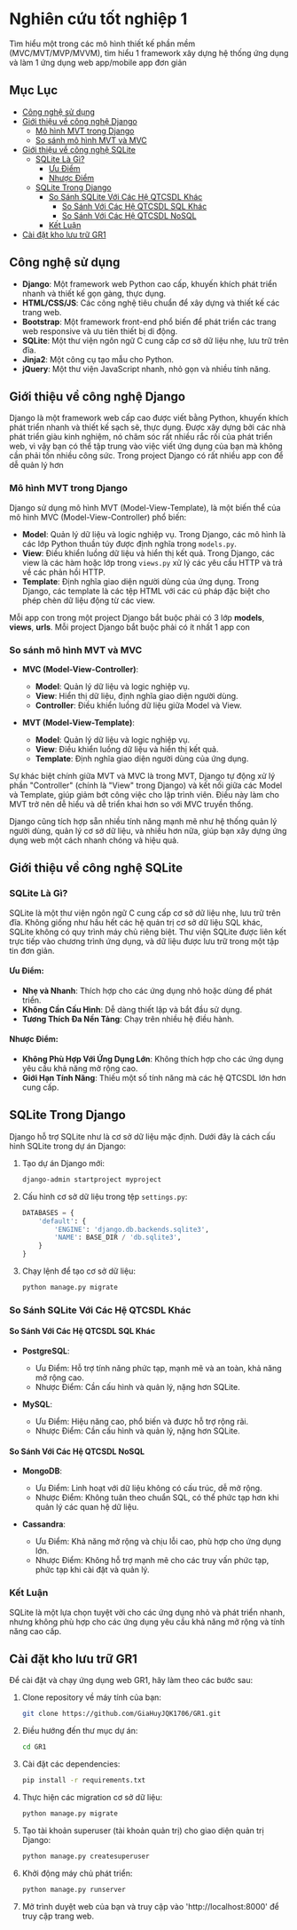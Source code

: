 # Nghiên cứu tốt nghiệp 1

Tìm hiểu một trong các mô hình thiết kế phần mềm (MVC/MVT/MVP/MVVM), tìm hiểu 1 framework xây dựng hệ thống ứng dụng và làm 1 ứng dụng web app/mobile app đơn giản

## Mục Lục

  - [Công nghệ sử dụng](#công-nghệ-sử-dụng)
  - [Giới thiệu về công nghệ Django](#giới-thiệu-về-công-nghệ-django)
    - [Mô hình MVT trong Django](#mô-hình-mvt-trong-django)
    - [So sánh mô hình MVT và MVC](#so-sánh-mô-hình-mvt-và-mvc)
  - [Giới thiệu về công nghệ SQLite](#giới-thiệu-về-công-nghệ-sqlite)
    - [SQLite Là Gì?](#sqlite-là-gì)
      - [Ưu Điểm](#ưu-điểm)
      - [Nhược Điểm](#nhược-điểm)
    - [SQLite Trong Django](#sqlite-trong-django)
      - [So Sánh SQLite Với Các Hệ QTCSDL Khác](#so-sánh-sqlite-với-các-hệ-qtcddl-khác)
        - [So Sánh Với Các Hệ QTCSDL SQL Khác](#so-sánh-với-các-hệ-qtcddl-sql-khác)
        - [So Sánh Với Các Hệ QTCSDL NoSQL](#so-sánh-với-các-hệ-qtcddl-nosql)
      - [Kết Luận](#kết-luận)
  - [Cài đặt kho lưu trữ GR1](#cài-đặt-kho-lưu-trữ-gr1)

## Công nghệ sử dụng

- **Django**: Một framework web Python cao cấp, khuyến khích phát triển nhanh và thiết kế gọn gàng, thực dụng.
- **HTML/CSS/JS**: Các công nghệ tiêu chuẩn để xây dựng và thiết kế các trang web.
- **Bootstrap**: Một framework front-end phổ biến để phát triển các trang web responsive và ưu tiên thiết bị di động.
- **SQLite**: Một thư viện ngôn ngữ C cung cấp cơ sở dữ liệu nhẹ, lưu trữ trên đĩa.
- **Jinja2**: Một công cụ tạo mẫu cho Python.
- **jQuery**: Một thư viện JavaScript nhanh, nhỏ gọn và nhiều tính năng.


## Giới thiệu về công nghệ Django

Django là một framework web cấp cao được viết bằng Python, khuyến khích phát triển nhanh và thiết kế sạch sẽ, thực dụng. Được xây dựng bởi các nhà phát triển giàu kinh nghiệm, nó chăm sóc rất nhiều rắc rối của phát triển web, vì vậy bạn có thể tập trung vào việc viết ứng dụng của bạn mà không cần phải tốn nhiều công sức. Trong project Django có rất nhiều app con để dễ quản lý hơn

### Mô hình MVT trong Django

Django sử dụng mô hình MVT (Model-View-Template), là một biến thể của mô hình MVC (Model-View-Controller) phổ biến:

- **Model**: Quản lý dữ liệu và logic nghiệp vụ. Trong Django, các mô hình là các lớp Python thuần túy được định nghĩa trong `models.py`.
- **View**: Điều khiển luồng dữ liệu và hiển thị kết quả. Trong Django, các view là các hàm hoặc lớp trong `views.py` xử lý các yêu cầu HTTP và trả về các phản hồi HTTP.
- **Template**: Định nghĩa giao diện người dùng của ứng dụng. Trong Django, các template là các tệp HTML với các cú pháp đặc biệt cho phép chèn dữ liệu động từ các view.

Mỗi app con trong một project Django bắt buộc phải có 3 lớp **models**, **views**, **urls**. Mỗi project Django bắt buộc phải có ít nhất 1 app con

### So sánh mô hình MVT và MVC

- **MVC (Model-View-Controller)**:
  - **Model**: Quản lý dữ liệu và logic nghiệp vụ.
  - **View**: Hiển thị dữ liệu, định nghĩa giao diện người dùng.
  - **Controller**: Điều khiển luồng dữ liệu giữa Model và View.

- **MVT (Model-View-Template)**:
  - **Model**: Quản lý dữ liệu và logic nghiệp vụ.
  - **View**: Điều khiển luồng dữ liệu và hiển thị kết quả.
  - **Template**: Định nghĩa giao diện người dùng của ứng dụng.

Sự khác biệt chính giữa MVT và MVC là trong MVT, Django tự động xử lý phần "Controller" (chính là "View" trong Django) và kết nối giữa các Model và Template, giúp giảm bớt công việc cho lập trình viên. Điều này làm cho MVT trở nên dễ hiểu và dễ triển khai hơn so với MVC truyền thống.

Django cũng tích hợp sẵn nhiều tính năng mạnh mẽ như hệ thống quản lý người dùng, quản lý cơ sở dữ liệu, và nhiều hơn nữa, giúp bạn xây dựng ứng dụng web một cách nhanh chóng và hiệu quả.

## Giới thiệu về công nghệ SQLite

### SQLite Là Gì?

SQLite là một thư viện ngôn ngữ C cung cấp cơ sở dữ liệu nhẹ, lưu trữ trên đĩa. Không giống như hầu hết các hệ quản trị cơ sở dữ liệu SQL khác, SQLite không có quy trình máy chủ riêng biệt. Thư viện SQLite được liên kết trực tiếp vào chương trình ứng dụng, và dữ liệu được lưu trữ trong một tập tin đơn giản.

#### Ưu Điểm:

- **Nhẹ và Nhanh**: Thích hợp cho các ứng dụng nhỏ hoặc dùng để phát triển.
- **Không Cần Cấu Hình**: Dễ dàng thiết lập và bắt đầu sử dụng.
- **Tương Thích Đa Nền Tảng**: Chạy trên nhiều hệ điều hành.

#### Nhược Điểm:

- **Không Phù Hợp Với Ứng Dụng Lớn**: Không thích hợp cho các ứng dụng yêu cầu khả năng mở rộng cao.
- **Giới Hạn Tính Năng**: Thiếu một số tính năng mà các hệ QTCSDL lớn hơn cung cấp.

## SQLite Trong Django

Django hỗ trợ SQLite như là cơ sở dữ liệu mặc định. Dưới đây là cách cấu hình SQLite trong dự án Django:

1. Tạo dự án Django mới:
    ```bash
    django-admin startproject myproject
    ```

2. Cấu hình cơ sở dữ liệu trong tệp `settings.py`:
    ```python
    DATABASES = {
        'default': {
            'ENGINE': 'django.db.backends.sqlite3',
            'NAME': BASE_DIR / 'db.sqlite3',
        }
    }
    ```

3. Chạy lệnh để tạo cơ sở dữ liệu:
    ```bash
    python manage.py migrate
    ```

### So Sánh SQLite Với Các Hệ QTCSDL Khác

#### So Sánh Với Các Hệ QTCSDL SQL Khác

- **PostgreSQL**:
  - Ưu Điểm: Hỗ trợ tính năng phức tạp, mạnh mẽ và an toàn, khả năng mở rộng cao.
  - Nhược Điểm: Cần cấu hình và quản lý, nặng hơn SQLite.

- **MySQL**:
  - Ưu Điểm: Hiệu năng cao, phổ biến và được hỗ trợ rộng rãi.
  - Nhược Điểm: Cần cấu hình và quản lý, nặng hơn SQLite.

#### So Sánh Với Các Hệ QTCSDL NoSQL

- **MongoDB**:
  - Ưu Điểm: Linh hoạt với dữ liệu không có cấu trúc, dễ mở rộng.
  - Nhược Điểm: Không tuân theo chuẩn SQL, có thể phức tạp hơn khi quản lý các quan hệ dữ liệu.

- **Cassandra**:
  - Ưu Điểm: Khả năng mở rộng và chịu lỗi cao, phù hợp cho ứng dụng lớn.
  - Nhược Điểm: Không hỗ trợ mạnh mẽ cho các truy vấn phức tạp, phức tạp khi cài đặt và quản lý.

### Kết Luận

SQLite là một lựa chọn tuyệt vời cho các ứng dụng nhỏ và phát triển nhanh, nhưng không phù hợp cho các ứng dụng yêu cầu khả năng mở rộng và tính năng cao cấp.


## Cài đặt kho lưu trữ GR1

Để cài đặt và chạy ứng dụng web GR1, hãy làm theo các bước sau:

1. Clone repository về máy tính của bạn:
    ```bash
    git clone https://github.com/GiaHuyJQK1706/GR1.git
    ```

2. Điều hướng đến thư mục dự án:
    ```bash
    cd GR1
    ```

3. Cài đặt các dependencies:
    ```bash
    pip install -r requirements.txt
    ```

4. Thực hiện các migration cơ sở dữ liệu:
    ```bash
    python manage.py migrate
    ```

5. Tạo tài khoản superuser (tài khoản quản trị) cho giao diện quản trị Django:
    ```bash
    python manage.py createsuperuser
    ```

6. Khởi động máy chủ phát triển:
    ```bash
    python manage.py runserver
    ```

7. Mở trình duyệt web của bạn và truy cập vào 'http://localhost:8000' để truy cập trang web.
